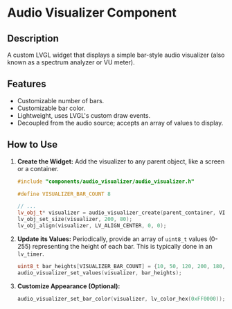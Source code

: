 # Audio Visualizer Component

## Description
A custom LVGL widget that displays a simple bar-style audio visualizer (also known as a spectrum analyzer or VU meter).

## Features
-   Customizable number of bars.
-   Customizable bar color.
-   Lightweight, uses LVGL's custom draw events.
-   Decoupled from the audio source; accepts an array of values to display.

## How to Use

1.  **Create the Widget:**
    Add the visualizer to any parent object, like a screen or a container.
    ```cpp
    #include "components/audio_visualizer/audio_visualizer.h"

    #define VISUALIZER_BAR_COUNT 8
    
    // ...
    lv_obj_t* visualizer = audio_visualizer_create(parent_container, VISUALIZER_BAR_COUNT);
    lv_obj_set_size(visualizer, 200, 80);
    lv_obj_align(visualizer, LV_ALIGN_CENTER, 0, 0);
    ```

2.  **Update its Values:**
    Periodically, provide an array of `uint8_t` values (0-255) representing the height of each bar. This is typically done in an `lv_timer`.
    ```cpp
    uint8_t bar_heights[VISUALIZER_BAR_COUNT] = {10, 50, 120, 200, 180, 100, 40, 5};
    audio_visualizer_set_values(visualizer, bar_heights);
    ```

3.  **Customize Appearance (Optional):**
    ```cpp
    audio_visualizer_set_bar_color(visualizer, lv_color_hex(0xFF0000)); // Set bars to red
    ```